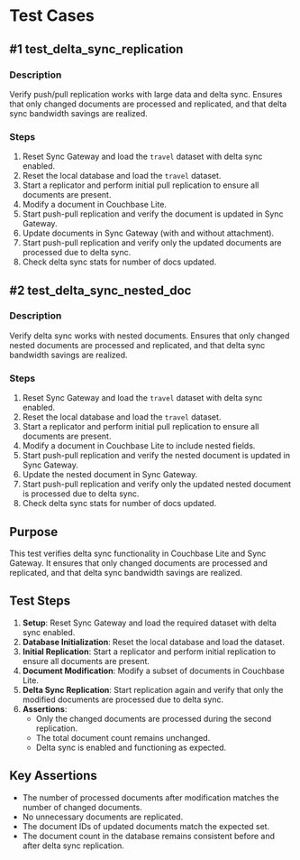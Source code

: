 # Test Cases

## #1 test_delta_sync_replication

### Description
Verify push/pull replication works with large data and delta sync. Ensures that only changed documents are processed and replicated, and that delta sync bandwidth savings are realized.

### Steps
1. Reset Sync Gateway and load the `travel` dataset with delta sync enabled.
2. Reset the local database and load the `travel` dataset.
3. Start a replicator and perform initial pull replication to ensure all documents are present.
4. Modify a document in Couchbase Lite.
5. Start push-pull replication and verify the document is updated in Sync Gateway.
6. Update documents in Sync Gateway (with and without attachment).
7. Start push-pull replication and verify only the updated documents are processed due to delta sync.
8. Check delta sync stats for number of docs updated.

## #2 test_delta_sync_nested_doc

### Description
Verify delta sync works with nested documents. Ensures that only changed nested documents are processed and replicated, and that delta sync bandwidth savings are realized.

### Steps
1. Reset Sync Gateway and load the `travel` dataset with delta sync enabled.
2. Reset the local database and load the `travel` dataset.
3. Start a replicator and perform initial pull replication to ensure all documents are present.
4. Modify a document in Couchbase Lite to include nested fields.
5. Start push-pull replication and verify the nested document is updated in Sync Gateway.
6. Update the nested document in Sync Gateway.
7. Start push-pull replication and verify only the updated nested document is processed due to delta sync.
8. Check delta sync stats for number of docs updated.

## Purpose
This test verifies delta sync functionality in Couchbase Lite and Sync Gateway. It ensures that only changed documents are processed and replicated, and that delta sync bandwidth savings are realized.

## Test Steps
1. **Setup**: Reset Sync Gateway and load the required dataset with delta sync enabled.
2. **Database Initialization**: Reset the local database and load the dataset.
3. **Initial Replication**: Start a replicator and perform initial replication to ensure all documents are present.
4. **Document Modification**: Modify a subset of documents in Couchbase Lite.
5. **Delta Sync Replication**: Start replication again and verify that only the modified documents are processed due to delta sync.
6. **Assertions**:
   - Only the changed documents are processed during the second replication.
   - The total document count remains unchanged.
   - Delta sync is enabled and functioning as expected.

## Key Assertions
- The number of processed documents after modification matches the number of changed documents.
- No unnecessary documents are replicated.
- The document IDs of updated documents match the expected set.
- The document count in the database remains consistent before and after delta sync replication. 